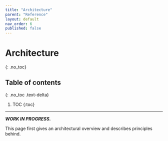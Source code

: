 ```yaml
---
title: "Architecture"
parent: "Reference"
layout: default
nav_order: 6
published: false
---
```


# Architecture
{: .no_toc}

## Table of contents
{: .no_toc .text-delta}

1. TOC
{:toc}

---

***WORK IN PROGRESS.***

This page first gives an architectural overview and describes principles behind.
